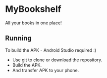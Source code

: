 # MyBookshelf

All your books in one place!

## Running

To build the APK - Android Studio required :) 

- Use git to clone or download the repository.
- Build the APK.
- And transfer APK to your phone.

